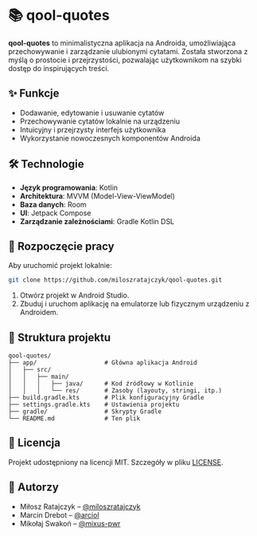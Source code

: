 # 📚 qool-quotes

**qool-quotes** to minimalistyczna aplikacja na Androida, umożliwiająca przechowywanie i zarządzanie ulubionymi cytatami. Została stworzona z myślą o prostocie i przejrzystości, pozwalając użytkownikom na szybki dostęp do inspirujących treści.

## ✨ Funkcje

- Dodawanie, edytowanie i usuwanie cytatów
- Przechowywanie cytatów lokalnie na urządzeniu
- Intuicyjny i przejrzysty interfejs użytkownika
- Wykorzystanie nowoczesnych komponentów Androida

## 🛠️ Technologie

- **Język programowania**: Kotlin
- **Architektura**: MVVM (Model-View-ViewModel)
- **Baza danych**: Room
- **UI**: Jetpack Compose
- **Zarządzanie zależnościami**: Gradle Kotlin DSL

## 🚀 Rozpoczęcie pracy

Aby uruchomić projekt lokalnie:

```bash
git clone https://github.com/miloszratajczyk/qool-quotes.git
```

1. Otwórz projekt w Android Studio.
2. Zbuduj i uruchom aplikację na emulatorze lub fizycznym urządzeniu z Androidem.

## 📂 Struktura projektu

```
qool-quotes/
├── app/                   # Główna aplikacja Android
│   ├── src/
│   │   ├── main/
│   │   │   ├── java/      # Kod źródłowy w Kotlinie
│   │   │   └── res/       # Zasoby (layouty, stringi, itp.)
├── build.gradle.kts       # Plik konfiguracyjny Gradle
├── settings.gradle.kts    # Ustawienia projektu
├── gradle/                # Skrypty Gradle
└── README.md              # Ten plik
```

## 📄 Licencja

Projekt udostępniony na licencji MIT. Szczegóły w pliku [LICENSE](LICENSE).


## 👥 Autorzy

- Miłosz Ratajczyk – [@miloszratajczyk](https://github.com/miloszratajczyk)
- Marcin Drebot – [@arciol](https://github.com/arciol)
- Mikołaj Swakoń – [@mixus-pwr](https://github.com/mixus-pwr)
